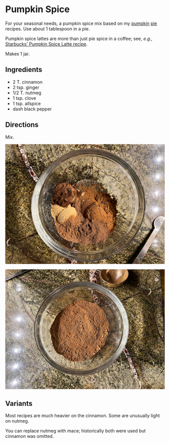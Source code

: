 [spiceMixes]: ../indices/spiceMix.html
[photographed]: ../indices/photographed.html

# Pumpkin Spice

For your seasonal needs, a pumpkin spice mix based on my [pumpkin](../pie/pumpkin.md) [pie](../pie/nonDairyPumpkin.md) 
recipes.  Use about 1 tablespoon in a pie.

Pumpkin spice lattes are more than just pie spice in a coffee; see, *e.g.,* [Starbucks' Pumpkin Spice Latte recipe](https://athome.starbucks.com/recipe/pumpkin-spice-latte).

Makes 1 jar.

## Ingredients

* 2 T. cinnamon
* 2 tsp. ginger
* 1/2 T. nutmeg 
* 1 tsp. clove
* 1 tsp. allspice
* dash black pepper

## Directions

Mix.

![unmixed](../images/pumpkinSpice_unmixed.png)

![mixed](../images/pumpkinSpice_mixed.png)

## Variants

Most recipes are much heavier on the cinnamon.  Some are unusually light on nutmeg.

You can replace nutmeg with mace; historically both were used but cinnamon was omitted.
